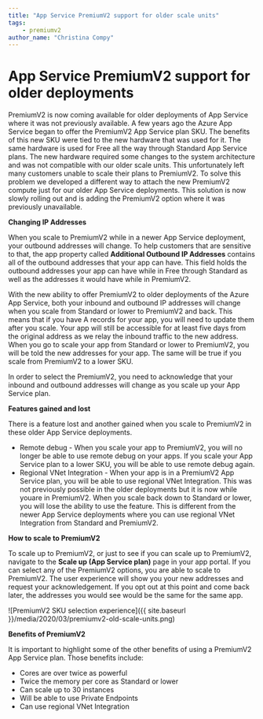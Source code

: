 ```yaml
---
title: "App Service PremiumV2 support for older scale units"
tags: 
    - premiumv2
author_name: "Christina Compy"
---
```


# App Service PremiumV2 support for older deployments 

PremiumV2 is now coming available for older deployments of App Service where it was not previously available. A few years ago the Azure App Service began to offer the PremiumV2 App Service plan SKU.  The benefits of this new SKU were tied to the new hardware that was used for it. The same hardware is used for Free all the way through Standard App Service plans. The new hardware required some changes to the system architecture and was not compatible with our older scale units. This unfortunately left many customers unable to scale their plans to PremiumV2. To solve this problem we developed a different way to attach the new PremiumV2 compute just for our older App Service deployments. This solution is now slowly rolling out and is adding the PremiumV2 option where it was previously unavailable.

**Changing IP Addresses**

When you scale to PremiumV2 while in a newer App Service deployment, your outbound addresses will change. To help customers that are sensitive to that, the app property called **Additional Outbound IP Addresses** contains all of the outbound addresses that your app can have. This field holds the outbound addresses your app can have while in Free through Standard as well as the addresses it would have while in PremiumV2.

With the new ability to offer PremiumV2 to older deployments of the Azure App Service, both your inbound and outbound IP addresses will change when you scale from Standard or lower to PremiumV2 and back. This means that if you have A records for your app, you will need to update them after you scale. Your app will still be accessible for at least five days from the original address as we relay the inbound traffic to the new address. When you go to scale your app from Standard or lower to PremiumV2, you will be told the new addresses for your app. The same will be true if you scale from PremiumV2 to a lower SKU. 

In order to select the PremiumV2, you need to acknowledge that your inbound and outbound addresses will change as you scale up your App Service plan.  

**Features gained and lost**

There is a feature lost and another gained when you scale to PremiumV2 in these older App Service deployments. 

* Remote debug - When you scale your app to PremiumV2, you will no longer be able to use remote debug on your apps. If you scale your App Service plan to a lower SKU, you will be able to use remote debug again.
* Regional VNet Integration - When your app is in a PremiumV2 App Service plan, you will be able to use regional VNet Integration. This was not previously possible in the older deployments but it is now while youare in PremiumV2. When you scale back down to Standard or lower, you will lose the ability to use the feature. This is different from the newer App Service deployments where you can use regional VNet Integration from Standard and PremiumV2.

**How to scale to PremiumV2**

To scale up to PremiumV2, or just to see if you can scale up to PremiumV2, navigate to the **Scale up (App Service plan)** page in your app portal. If you can select any of the PremiumV2 options, you are able to scale to PremiumV2. The user experience will show you your new addresses and request your acknowledgement. If you opt out at this point and come back later, the addresses you would see would be the same for the same app.

![PremiumV2 SKU selection experience]({{ site.baseurl }}/media/2020/03/premiumv2-old-scale-units.png)

**Benefits of PremiumV2**

It is important to highlight some of the other benefits of using a PremiumV2 App Service plan.  Those benefits include:

* Cores are over twice as powerful 
* Twice the memory per core as Standard or lower 
* Can scale up to 30 instances
* Will be able to use Private Endpoints
* Can use regional VNet Integration
